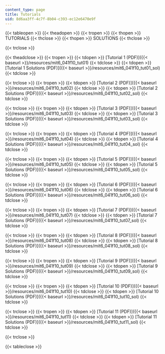 ```yaml
---
content_type: page
title: Tutorials
uid: 8d6aa3ff-4c7f-8b04-c393-ec12e6470e9f
---
```


{{< tableopen >}}
{{< theadopen >}}
{{< tropen >}}
{{< thopen >}}
TUTORIALS
{{< thclose >}}
{{< thopen >}}
SOLUTIONS
{{< thclose >}}

{{< trclose >}}

{{< theadclose >}}
{{< tropen >}}
{{< tdopen >}}
[Tutorial 1 (PDF)]({{< baseurl >}}/resources/mit6_041f10_tut01)
{{< tdclose >}}
{{< tdopen >}}
[Tutorial 1 Solutions (PDF)]({{< baseurl >}}/resources/mit6_041f10_tut01_sol)
{{< tdclose >}}

{{< trclose >}}
{{< tropen >}}
{{< tdopen >}}
[Tutorial 2 (PDF)]({{< baseurl >}}/resources/mit6_041f10_tut02)
{{< tdclose >}}
{{< tdopen >}}
[Tutorial 2 Solutions (PDF)]({{< baseurl >}}/resources/mit6_041f10_tut02_sol)
{{< tdclose >}}

{{< trclose >}}
{{< tropen >}}
{{< tdopen >}}
[Tutorial 3 (PDF)]({{< baseurl >}}/resources/mit6_041f10_tut03)
{{< tdclose >}}
{{< tdopen >}}
[Tutorial 3 Solutions (PDF)]({{< baseurl >}}/resources/mit6_041f10_tut03_sol)
{{< tdclose >}}

{{< trclose >}}
{{< tropen >}}
{{< tdopen >}}
[Tutorial 4 (PDF)]({{< baseurl >}}/resources/mit6_041f10_tut04)
{{< tdclose >}}
{{< tdopen >}}
[Tutorial 4 Solutions (PDF)]({{< baseurl >}}/resources/mit6_041f10_tut04_sol)
{{< tdclose >}}

{{< trclose >}}
{{< tropen >}}
{{< tdopen >}}
[Tutorial 5 (PDF)]({{< baseurl >}}/resources/mit6_041f10_tut05)
{{< tdclose >}}
{{< tdopen >}}
[Tutorial 5 Solutions (PDF)]({{< baseurl >}}/resources/mit6_041f10_tut05_sol)
{{< tdclose >}}

{{< trclose >}}
{{< tropen >}}
{{< tdopen >}}
[Tutorial 6 (PDF)]({{< baseurl >}}/resources/mit6_041f10_tut06)
{{< tdclose >}}
{{< tdopen >}}
[Tutorial 6 Solutions (PDF)]({{< baseurl >}}/resources/mit6_041f10_tut06_sol)
{{< tdclose >}}

{{< trclose >}}
{{< tropen >}}
{{< tdopen >}}
[Tutorial 7 (PDF)]({{< baseurl >}}/resources/mit6_041f10_tut07)
{{< tdclose >}}
{{< tdopen >}}
[Tutorial 7 Solutions (PDF)]({{< baseurl >}}/resources/mit6_041f10_tut07_sol)
{{< tdclose >}}

{{< trclose >}}
{{< tropen >}}
{{< tdopen >}}
[Tutorial 8 (PDF)]({{< baseurl >}}/resources/mit6_041f10_tut08)
{{< tdclose >}}
{{< tdopen >}}
[Tutorial 8 Solutions (PDF)]({{< baseurl >}}/resources/mit6_041f10_tut08_sol)
{{< tdclose >}}

{{< trclose >}}
{{< tropen >}}
{{< tdopen >}}
[Tutorial 9 (PDF)]({{< baseurl >}}/resources/mit6_041f10_tut09)
{{< tdclose >}}
{{< tdopen >}}
[Tutorial 9 Solutions (PDF)]({{< baseurl >}}/resources/mit6_041f10_tut09_sol)
{{< tdclose >}}

{{< trclose >}}
{{< tropen >}}
{{< tdopen >}}
[Tutorial 10 (PDF)]({{< baseurl >}}/resources/mit6_041f10_tut10)
{{< tdclose >}}
{{< tdopen >}}
[Tutorial 10 Solutions (PDF)]({{< baseurl >}}/resources/mit6_041f10_tut10_sol)
{{< tdclose >}}

{{< trclose >}}
{{< tropen >}}
{{< tdopen >}}
[Tutorial 11 (PDF)]({{< baseurl >}}/resources/mit6_041f10_tut11)
{{< tdclose >}}
{{< tdopen >}}
[Tutorial 11 Solutions (PDF)]({{< baseurl >}}/resources/mit6_041f10_tut11_sol)
{{< tdclose >}}

{{< trclose >}}

{{< tableclose >}}
